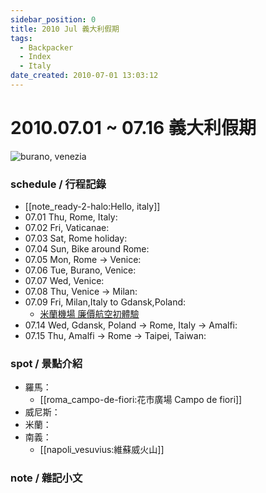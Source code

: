```yaml
---
sidebar_position: 0
title: 2010 Jul 義大利假期
tags:
  - Backpacker
  - Index
  - Italy
date_created: 2010-07-01 13:03:12
---
```


# 2010.07.01 ~ 07.16 義大利假期

![burano, venezia](http://farm5.staticflickr.com/4119/4776499538_1c83920334_z.jpg)

### schedule / 行程記錄

- [[note_ready-2-halo:Hello, italy]]
- 07.01 Thu, Rome, Italy:
- 07.02 Fri, Vaticanae:
- 07.03 Sat, Rome holiday:
- 07.04 Sun, Bike around Rome:
- 07.05 Mon, Rome -> Venice:
- 07.06 Tue, Burano, Venice:
- 07.07 Wed, Venice:
- 07.08 Thu, Venice -> Milan:
- 07.09 Fri, Milan,Italy to Gdansk,Poland:
  - [米蘭機場 廉價航空初體驗](#)
- 07.14 Wed, Gdansk, Poland -> Rome, Italy -> Amalfi:
- 07.15 Thu, Amalfi -> Rome -> Taipei, Taiwan:

### spot / 景點介紹

- 羅馬：
  - [[roma_campo-de-fiori:花市廣場 Campo de fiori]]
- 威尼斯：
- 米蘭：
- 南義：
  - [[napoli_vesuvius:維蘇威火山]]

### note / 雜記小文

<!-- Lonely Planet
00 Index
10 schedule
40 spot
    41 roma
    42 venus
    43 米蘭
    44 南義
50 cuisine
55 lodge
70 note
    78 orz
    80 essaya
-->
